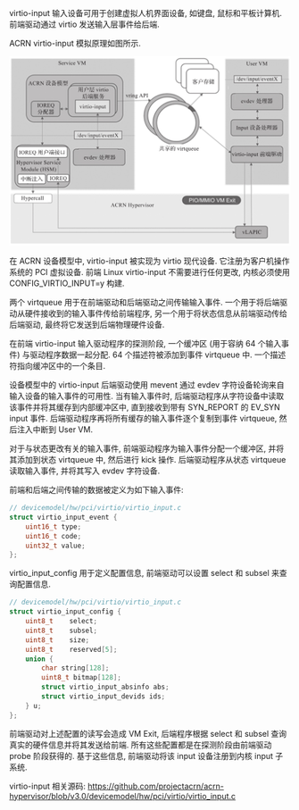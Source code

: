 
virtio-input 输入设备可用于创建虚拟人机界面设备, 如键盘, 鼠标和平板计算机. 前端驱动通过 virtio 发送输入层事件给后端.

ACRN virtio-input 模拟原理如图所示.

![2024-10-24-16-28-32.png](./images/2024-10-24-16-28-32.png)

在 ACRN 设备模型中, virtio-input 被实现为 virtio 现代设备. 它注册为客户机操作系统的 PCI 虚拟设备. 前端 Linux virtio-input 不需要进行任何更改, 内核必须使用 CONFIG_VIRTIO_INPUT=y 构建.

两个 virtqueue 用于在前端驱动和后端驱动之间传输输入事件. 一个用于将后端驱动从硬件接收到的输入事件传给前端程序, 另一个用于将状态信息从前端驱动传给后端驱动, 最终将它发送到后端物理硬件设备.

在前端 virtio-input 输入驱动程序的探测阶段, 一个缓冲区 (用于容纳 64 个输入事件) 与驱动程序数据一起分配. 64 个描述符被添加到事件 virtqueue 中. 一个描述符指向缓冲区中的一个条目.

设备模型中的 virtio-input 后端驱动使用 mevent 通过 evdev 字符设备轮询来自输入设备的输入事件的可用性. 当有输入事件时, 后端驱动程序从字符设备中读取该事件并将其缓存到内部缓冲区中, 直到接收到带有 SYN_REPORT 的 EV_SYN input 事件. 后端驱动程序再将所有缓存的输入事件逐个复制到事件 virtqueue, 然后注入中断到 User VM.

对于与状态更改有关的输入事件, 前端驱动程序为输入事件分配一个缓冲区, 并将其添加到状态 virtqueue 中, 然后进行 kick 操作. 后端驱动程序从状态 virtqueue 读取输入事件, 并将其写入 evdev 字符设备.

前端和后端之间传输的数据被定义为如下输入事件:

```cpp
// devicemodel/hw/pci/virtio/virtio_input.c
struct virtio_input_event {
	uint16_t type;
	uint16_t code;
	uint32_t value;
};
```

virtio_input_config 用于定义配置信息, 前端驱动可以设置 select 和 subsel 来查询配置信息.

```cpp
// devicemodel/hw/pci/virtio/virtio_input.c
struct virtio_input_config {
	uint8_t    select;
	uint8_t    subsel;
	uint8_t    size;
	uint8_t    reserved[5];
	union {
		char string[128];
		uint8_t bitmap[128];
		struct virtio_input_absinfo abs;
		struct virtio_input_devids ids;
	} u;
};
```

前端驱动对上述配置的读写会造成 VM Exit, 后端程序根据 select 和 subsel 查询真实的硬件信息并将其发送给前端. 所有这些配置都是在探测阶段由前端驱动 probe 阶段获得的. 基于这些信息, 前端驱动将该 input 设备注册到内核 input 子系统.

virtio-input 相关源码: https://github.com/projectacrn/acrn-hypervisor/blob/v3.0/devicemodel/hw/pci/virtio/virtio_input.c

